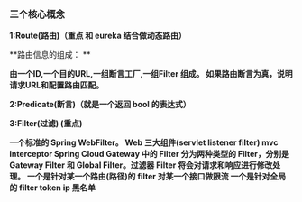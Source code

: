 ### 三个核心概念

**1:Route(路由)（重点 和 eureka 结合做动态路由）**

**路由信息的组成： **

**由一个ID,一个目的URL,一组断言工厂,一组Filter 组成。 如果路由断言为真，说明请求URL和配置路由匹配。**



**2:Predicate(断言)（就是一个返回 bool 的表达式）**



**3:Filter(过滤) (重点)**

**一个标准的 Spring WebFilter。 Web 三大组件(servlet listener filter) mvc interceptor Spring Cloud Gateway 中的 Filter 分为两种类型的 Filter，分别是 Gateway Filter 和 Global Filter。过滤器 Filter 将会对请求和响应进行修改处理。 一个是针对某一个路由(路径)的 filter 对某一个接口做限流 一个是针对全局的 filter token ip 黑名单**





